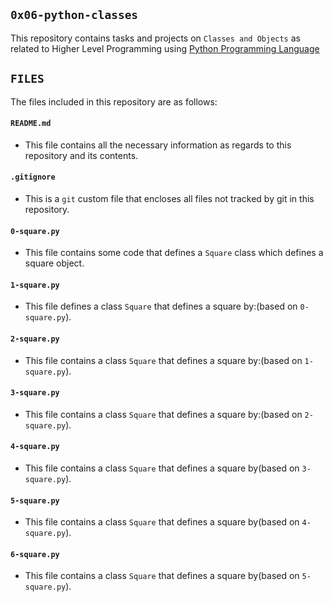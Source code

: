 ## `0x06-python-classes`

This repository contains tasks and projects on `Classes and Objects` as related to Higher Level Programming using [Python Programming Language](https://en.wikipedia.org/wiki/Python_(programming_language))

## `FILES`

The files included in this repository are as follows:

#### `README.md`
  - This file contains all the necessary information as regards to this repository and its contents.

#### `.gitignore`
  - This is a `git` custom file that encloses all files not tracked by git in this repository.

#### `0-square.py`
  - This file contains some code that defines a `Square` class which defines a square object.

#### `1-square.py`
  - This file defines a class `Square` that defines a square by:(based on `0-square.py`).

#### `2-square.py`
  - This file contains a class `Square` that defines a square by:(based on `1-square.py`).

#### `3-square.py`
  - This file contains a class `Square` that defines a square by:(based on `2-square.py`).

#### `4-square.py`
  - This file contains a class `Square` that defines a square by(based on `3-square.py`).

#### `5-square.py`
  - This file contains a class `Square` that defines a square by(based on `4-square.py`).

#### `6-square.py`
  - This file contains a class `Square` that defines a square by(based on `5-square.py`).
